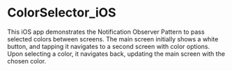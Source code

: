 # ColorSelector_iOS
This iOS app demonstrates the Notification Observer Pattern to pass selected colors between screens. The main screen initially shows a white button, and tapping it navigates to a second screen with color options. Upon selecting a color, it navigates back, updating the main screen with the chosen color.

